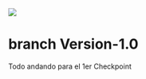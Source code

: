 <img src="https://regmedia.co.uk/2016/10/20/dirty_cow.jpg?x=648&y=348&crop=1">
<h1>branch Version-1.0</h1>
<p>Todo andando para el 1er Checkpoint</p>
